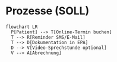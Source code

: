 # Prozesse (SOLL)

```mermaid
flowchart LR
  P[Patient] --> T[Online-Termin buchen]
  T --> R[Reminder SMS/E-Mail]
  T --> D[Dokumentation in EPA]
  D --> V[Video-Sprechstunde optional]
  V --> A[Abrechnung]
```
